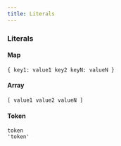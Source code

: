```yaml
---
title: Literals
---
```


### Literals

#### Map

```gramat
{ key1: value1 key2 keyN: valueN }
```

#### Array

```gramat
[ value1 value2 valueN ]
```

#### Token

```gramat
token
'token'
```
